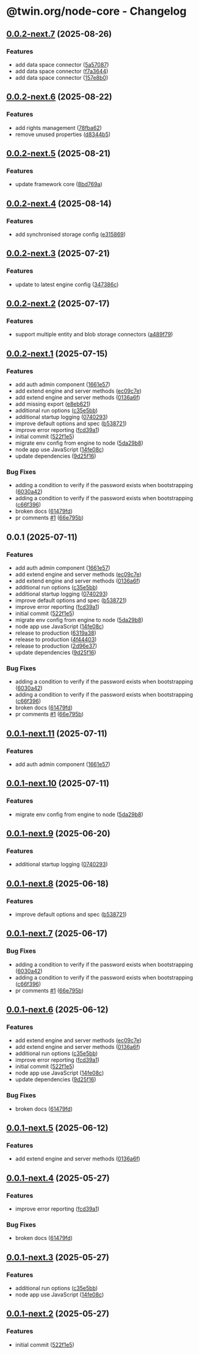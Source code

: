 # @twin.org/node-core - Changelog

## [0.0.2-next.7](https://github.com/twinfoundation/node/compare/node-core-v0.0.2-next.6...node-core-v0.0.2-next.7) (2025-08-26)


### Features

* add data space connector ([5a57087](https://github.com/twinfoundation/node/commit/5a57087d938265d3a4a812ff7c83d130ea4e103c))
* add data space connector ([f7a3644](https://github.com/twinfoundation/node/commit/f7a364477ec664e333e5ad018795acec6ee61edc))
* add data space connector ([157e8b0](https://github.com/twinfoundation/node/commit/157e8b0a76e3a8a63c1991924f7f963eb83e27ae))

## [0.0.2-next.6](https://github.com/twinfoundation/node/compare/node-core-v0.0.2-next.5...node-core-v0.0.2-next.6) (2025-08-22)


### Features

* add rights management ([78fba62](https://github.com/twinfoundation/node/commit/78fba62f82afdbe615d55dd90eca8ee70ea62fc0))
* remove unused properties ([d8344b5](https://github.com/twinfoundation/node/commit/d8344b5aee5dc1c8104d75fad5093097f6530168))

## [0.0.2-next.5](https://github.com/twinfoundation/node/compare/node-core-v0.0.2-next.4...node-core-v0.0.2-next.5) (2025-08-21)


### Features

* update framework core ([8bd769a](https://github.com/twinfoundation/node/commit/8bd769a4451f5f1f6be3f115a5e94eeb05bce7f1))

## [0.0.2-next.4](https://github.com/twinfoundation/node/compare/node-core-v0.0.2-next.3...node-core-v0.0.2-next.4) (2025-08-14)


### Features

* add synchronised storage config ([e315869](https://github.com/twinfoundation/node/commit/e315869adbffcd7fe5d3ce151dd35f662f6134a9))

## [0.0.2-next.3](https://github.com/twinfoundation/node/compare/node-core-v0.0.2-next.2...node-core-v0.0.2-next.3) (2025-07-21)


### Features

* update to latest engine config ([347386c](https://github.com/twinfoundation/node/commit/347386c0609e717dc20c456ad2264c83df793c59))

## [0.0.2-next.2](https://github.com/twinfoundation/node/compare/node-core-v0.0.2-next.1...node-core-v0.0.2-next.2) (2025-07-17)


### Features

* support multiple entity and blob storage connectors ([a489f79](https://github.com/twinfoundation/node/commit/a489f7907544aef5708d5111e9f72985e1377bae))

## [0.0.2-next.1](https://github.com/twinfoundation/node/compare/node-core-v0.0.2-next.0...node-core-v0.0.2-next.1) (2025-07-15)


### Features

* add auth admin component ([1661e57](https://github.com/twinfoundation/node/commit/1661e57a699d5cf9ebde333e3cbc3aaea89d7c9c))
* add extend engine and server methods ([ec09c7e](https://github.com/twinfoundation/node/commit/ec09c7eb882d9f5797f2fd372e96cad1a3716f59))
* add extend engine and server methods ([0136a6f](https://github.com/twinfoundation/node/commit/0136a6f3f4e1a82b1427ee9618b8a17c79bc7fda))
* add missing export ([e8eb621](https://github.com/twinfoundation/node/commit/e8eb6213937a202520b164a9970a891004122b61))
* additional run options ([c35e5bb](https://github.com/twinfoundation/node/commit/c35e5bbb8a80fe6a36628d41f64585b3723d9ad7))
* additional startup logging ([0740293](https://github.com/twinfoundation/node/commit/0740293b366032f2907046603abf587c9c324aff))
* improve default options and spec ([b538721](https://github.com/twinfoundation/node/commit/b538721902e7f65021d2715148ba59409ccce035))
* improve error reporting ([fcd39a1](https://github.com/twinfoundation/node/commit/fcd39a18da2a6ce33965a99ca5f2f36f4aba712f))
* initial commit ([522f1e5](https://github.com/twinfoundation/node/commit/522f1e515348f9b1dd1eeb3170b1249e2b0b5371))
* migrate env config from engine to node ([5da29b8](https://github.com/twinfoundation/node/commit/5da29b8d714495308320d237a68e84355bba2b47))
* node app use JavaScript ([14fe08c](https://github.com/twinfoundation/node/commit/14fe08cb760dd885a5dac9056a4d5dbc3d61df64))
* update dependencies ([9d25f16](https://github.com/twinfoundation/node/commit/9d25f16f1d554cd38f3bec28fdf7f8fff892ceaf))


### Bug Fixes

* adding a condition to verify if the password exists when bootstrapping ([6030a42](https://github.com/twinfoundation/node/commit/6030a42bdaf581678d96932fd0b809396bf7b8b0))
* adding a condition to verify if the password exists when bootstrapping ([c66f396](https://github.com/twinfoundation/node/commit/c66f396717394161a7647d1f08b3d87729d96e96))
* broken docs ([61479fd](https://github.com/twinfoundation/node/commit/61479fd618f766d22c5aafec5277e1a89e22b453))
* pr comments [#1](https://github.com/twinfoundation/node/issues/1) ([66e795b](https://github.com/twinfoundation/node/commit/66e795b16c372ab131ec1de30085aee90e4dbbd0))

## 0.0.1 (2025-07-11)


### Features

* add auth admin component ([1661e57](https://github.com/twinfoundation/node/commit/1661e57a699d5cf9ebde333e3cbc3aaea89d7c9c))
* add extend engine and server methods ([ec09c7e](https://github.com/twinfoundation/node/commit/ec09c7eb882d9f5797f2fd372e96cad1a3716f59))
* add extend engine and server methods ([0136a6f](https://github.com/twinfoundation/node/commit/0136a6f3f4e1a82b1427ee9618b8a17c79bc7fda))
* additional run options ([c35e5bb](https://github.com/twinfoundation/node/commit/c35e5bbb8a80fe6a36628d41f64585b3723d9ad7))
* additional startup logging ([0740293](https://github.com/twinfoundation/node/commit/0740293b366032f2907046603abf587c9c324aff))
* improve default options and spec ([b538721](https://github.com/twinfoundation/node/commit/b538721902e7f65021d2715148ba59409ccce035))
* improve error reporting ([fcd39a1](https://github.com/twinfoundation/node/commit/fcd39a18da2a6ce33965a99ca5f2f36f4aba712f))
* initial commit ([522f1e5](https://github.com/twinfoundation/node/commit/522f1e515348f9b1dd1eeb3170b1249e2b0b5371))
* migrate env config from engine to node ([5da29b8](https://github.com/twinfoundation/node/commit/5da29b8d714495308320d237a68e84355bba2b47))
* node app use JavaScript ([14fe08c](https://github.com/twinfoundation/node/commit/14fe08cb760dd885a5dac9056a4d5dbc3d61df64))
* release to production ([6319a38](https://github.com/twinfoundation/node/commit/6319a38490a2c2809622f8acd170cb92bfa06942))
* release to production ([4f44403](https://github.com/twinfoundation/node/commit/4f444039832edce8fae562baa7c900ccdc2181da))
* release to production ([2d96e37](https://github.com/twinfoundation/node/commit/2d96e3737bd9663bc0d1171c2ff2c7f8b2ab01bb))
* update dependencies ([9d25f16](https://github.com/twinfoundation/node/commit/9d25f16f1d554cd38f3bec28fdf7f8fff892ceaf))


### Bug Fixes

* adding a condition to verify if the password exists when bootstrapping ([6030a42](https://github.com/twinfoundation/node/commit/6030a42bdaf581678d96932fd0b809396bf7b8b0))
* adding a condition to verify if the password exists when bootstrapping ([c66f396](https://github.com/twinfoundation/node/commit/c66f396717394161a7647d1f08b3d87729d96e96))
* broken docs ([61479fd](https://github.com/twinfoundation/node/commit/61479fd618f766d22c5aafec5277e1a89e22b453))
* pr comments [#1](https://github.com/twinfoundation/node/issues/1) ([66e795b](https://github.com/twinfoundation/node/commit/66e795b16c372ab131ec1de30085aee90e4dbbd0))

## [0.0.1-next.11](https://github.com/twinfoundation/node/compare/node-core-v0.0.1-next.10...node-core-v0.0.1-next.11) (2025-07-11)


### Features

* add auth admin component ([1661e57](https://github.com/twinfoundation/node/commit/1661e57a699d5cf9ebde333e3cbc3aaea89d7c9c))

## [0.0.1-next.10](https://github.com/twinfoundation/node/compare/node-core-v0.0.1-next.9...node-core-v0.0.1-next.10) (2025-07-11)


### Features

* migrate env config from engine to node ([5da29b8](https://github.com/twinfoundation/node/commit/5da29b8d714495308320d237a68e84355bba2b47))

## [0.0.1-next.9](https://github.com/twinfoundation/node/compare/node-core-v0.0.1-next.8...node-core-v0.0.1-next.9) (2025-06-20)


### Features

* additional startup logging ([0740293](https://github.com/twinfoundation/node/commit/0740293b366032f2907046603abf587c9c324aff))

## [0.0.1-next.8](https://github.com/twinfoundation/node/compare/node-core-v0.0.1-next.7...node-core-v0.0.1-next.8) (2025-06-18)


### Features

* improve default options and spec ([b538721](https://github.com/twinfoundation/node/commit/b538721902e7f65021d2715148ba59409ccce035))

## [0.0.1-next.7](https://github.com/twinfoundation/node/compare/node-core-v0.0.1-next.6...node-core-v0.0.1-next.7) (2025-06-17)


### Bug Fixes

* adding a condition to verify if the password exists when bootstrapping ([6030a42](https://github.com/twinfoundation/node/commit/6030a42bdaf581678d96932fd0b809396bf7b8b0))
* adding a condition to verify if the password exists when bootstrapping ([c66f396](https://github.com/twinfoundation/node/commit/c66f396717394161a7647d1f08b3d87729d96e96))
* pr comments [#1](https://github.com/twinfoundation/node/issues/1) ([66e795b](https://github.com/twinfoundation/node/commit/66e795b16c372ab131ec1de30085aee90e4dbbd0))

## [0.0.1-next.6](https://github.com/twinfoundation/node/compare/node-core-v0.0.1-next.5...node-core-v0.0.1-next.6) (2025-06-12)

### Features

- add extend engine and server methods ([ec09c7e](https://github.com/twinfoundation/node/commit/ec09c7eb882d9f5797f2fd372e96cad1a3716f59))
- add extend engine and server methods ([0136a6f](https://github.com/twinfoundation/node/commit/0136a6f3f4e1a82b1427ee9618b8a17c79bc7fda))
- additional run options ([c35e5bb](https://github.com/twinfoundation/node/commit/c35e5bbb8a80fe6a36628d41f64585b3723d9ad7))
- improve error reporting ([fcd39a1](https://github.com/twinfoundation/node/commit/fcd39a18da2a6ce33965a99ca5f2f36f4aba712f))
- initial commit ([522f1e5](https://github.com/twinfoundation/node/commit/522f1e515348f9b1dd1eeb3170b1249e2b0b5371))
- node app use JavaScript ([14fe08c](https://github.com/twinfoundation/node/commit/14fe08cb760dd885a5dac9056a4d5dbc3d61df64))
- update dependencies ([9d25f16](https://github.com/twinfoundation/node/commit/9d25f16f1d554cd38f3bec28fdf7f8fff892ceaf))

### Bug Fixes

- broken docs ([61479fd](https://github.com/twinfoundation/node/commit/61479fd618f766d22c5aafec5277e1a89e22b453))

## [0.0.1-next.5](https://github.com/twinfoundation/node/compare/node-core-v0.0.1-next.4...node-core-v0.0.1-next.5) (2025-06-12)

### Features

- add extend engine and server methods ([0136a6f](https://github.com/twinfoundation/node/commit/0136a6f3f4e1a82b1427ee9618b8a17c79bc7fda))

## [0.0.1-next.4](https://github.com/twinfoundation/node/compare/node-core-v0.0.1-next.3...node-core-v0.0.1-next.4) (2025-05-27)

### Features

- improve error reporting ([fcd39a1](https://github.com/twinfoundation/node/commit/fcd39a18da2a6ce33965a99ca5f2f36f4aba712f))

### Bug Fixes

- broken docs ([61479fd](https://github.com/twinfoundation/node/commit/61479fd618f766d22c5aafec5277e1a89e22b453))

## [0.0.1-next.3](https://github.com/twinfoundation/node/compare/node-core-v0.0.1-next.2...node-core-v0.0.1-next.3) (2025-05-27)

### Features

- additional run options ([c35e5bb](https://github.com/twinfoundation/node/commit/c35e5bbb8a80fe6a36628d41f64585b3723d9ad7))
- node app use JavaScript ([14fe08c](https://github.com/twinfoundation/node/commit/14fe08cb760dd885a5dac9056a4d5dbc3d61df64))

## [0.0.1-next.2](https://github.com/twinfoundation/node/compare/node-core-v0.0.1-next.1...node-core-v0.0.1-next.2) (2025-05-27)

### Features

- initial commit ([522f1e5](https://github.com/twinfoundation/node/commit/522f1e515348f9b1dd1eeb3170b1249e2b0b5371))
